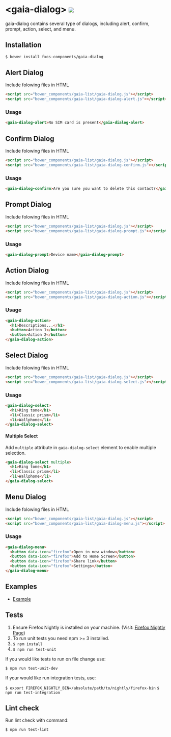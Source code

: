 # &lt;gaia-dialog&gt; [![](https://travis-ci.org/fxos-components/gaia-dialog.svg)](https://travis-ci.org/fxos-components/gaia-dialog)

gaia-dialog contains several type of dialogs, including alert, confirm, prompt, action, select, and menu.

## Installation

```bash
$ bower install fxos-components/gaia-dialog
```

## Alert Dialog

Include folowing files in HTML

```html
<script src="bower_components/gaia-list/gaia-dialog.js"></script>
<script src="bower_components/gaia-list/gaia-dialog-alert.js"></script>
```

### Usage

```html
<gaia-dialog-alert>No SIM card is present</gaia-dialog-alert>
```

## Confirm Dialog

Include folowing files in HTML

```html
<script src="bower_components/gaia-list/gaia-dialog.js"></script>
<script src="bower_components/gaia-list/gaia-dialog-confirm.js"></script>
```

### Usage

```html
<gaia-dialog-confirm>Are you sure you want to delete this contact?</gaia-dialog-confirm>
```

## Prompt Dialog

Include folowing files in HTML

```html
<script src="bower_components/gaia-list/gaia-dialog.js"></script>
<script src="bower_components/gaia-list/gaia-dialog-prompt.js"></script>
```

### Usage

```html
<gaia-dialog-prompt>Device name</gaia-dialog-prompt>
```

## Action Dialog

Include folowing files in HTML

```html
<script src="bower_components/gaia-list/gaia-dialog.js"></script>
<script src="bower_components/gaia-list/gaia-dialog-action.js"></script>
```

### Usage

```html
<gaia-dialog-action>
  <h1>Descriptions...</h1>
  <button>Action 1</button>
  <button>Action 2</button>
</gaia-dialog-action>
```

## Select Dialog

Include folowing files in HTML

```html
<script src="bower_components/gaia-list/gaia-dialog.js"></script>
<script src="bower_components/gaia-list/gaia-dialog-select.js"></script>
```

### Usage

```html
<gaia-dialog-select>
  <h1>Ring tone</h1>
  <li>Classic prism</li>
  <li>Wallphone</li>
</gaia-dialog-select>
```

#### Multiple Select

Add `multiple` attribute in `gaia-dialog-select` element to enable multiple selection.

```html
<gaia-dialog-select multiple>
  <h1>Ring tone</h1>
  <li>Classic prism</li>
  <li>Wallphone</li>
</gaia-dialog-select>
```

## Menu Dialog

Include folowing files in HTML

```html
<script src="bower_components/gaia-list/gaia-dialog.js"></script>
<script src="bower_components/gaia-list/gaia-dialog-menu.js"></script>
```

### Usage

```html
<gaia-dialog-menu>
  <button data-icon="firefox">Open in new window</button>
  <button data-icon="firefox">Add to Home Screen</button>
  <button data-icon="firefox">Share link</button>
  <button data-icon="firefox">Settings</button>
</gaia-dialog-menu>
```


## Examples

- [Example](http://fxos-components.github.io/gaia-dialog/)


## Tests

1. Ensure Firefox Nightly is installed on your machine. (Visit: [Firefox Nightly Page](https://nightly.mozilla.org/))
2. To run unit tests you need npm >= 3 installed.
3. `$ npm install`
4. `$ npm run test-unit`

If you would like tests to run on file change use:

`$ npm run test-unit-dev`

If your would like run integration tests, use:

`$ export FIREFOX_NIGHTLY_BIN=/absolute/path/to/nightly/firefox-bin`
`$ npm run test-integration`

## Lint check

Run lint check with command:

`$ npm run test-lint`
